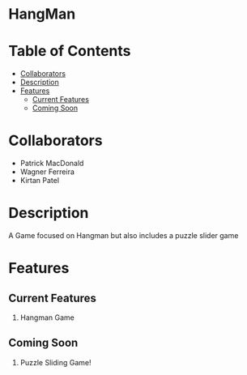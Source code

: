 # HangMan

# Table of Contents
- [Collaborators](#Collaborators)
- [Description](#Description)
- [Features](#Features)
  - [Current Features](#Current-Features) 
  - [Coming Soon](#Coming-Soon)
 
# Collaborators
- Patrick MacDonald
- Wagner Ferreira
- Kirtan Patel

# Description
A Game focused on Hangman but also includes a puzzle slider game

# Features
## Current Features
1. Hangman Game

## Coming Soon
1. Puzzle Sliding Game!